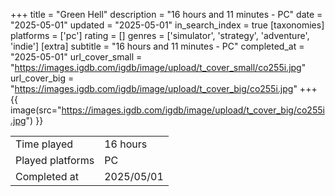 +++
title = "Green Hell"
description = "16 hours and 11 minutes - PC"
date = "2025-05-01"
updated = "2025-05-01"
in_search_index = true
[taxonomies]
platforms = ['pc']
rating = []
genres = ['simulator', 'strategy', 'adventure', 'indie']
[extra]
subtitle = "16 hours and 11 minutes - PC"
completed_at = "2025-05-01"
url_cover_small = "https://images.igdb.com/igdb/image/upload/t_cover_small/co255i.jpg"
url_cover_big = "https://images.igdb.com/igdb/image/upload/t_cover_big/co255i.jpg"
+++
{{ image(src="https://images.igdb.com/igdb/image/upload/t_cover_big/co255i.jpg") }}

|              |            |
| ------------ | ---------- |
| Time played  | 16 hours |
| Played platforms    | PC |
| Completed at | 2025/05/01 |


